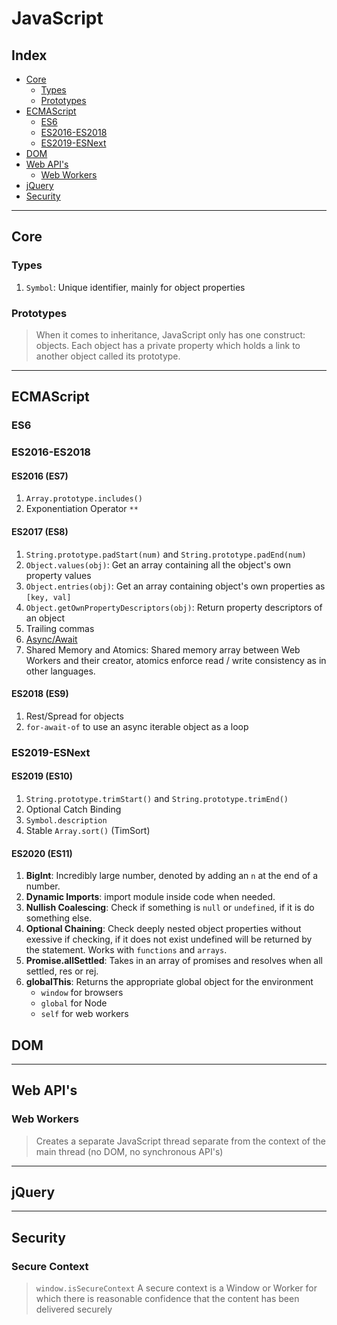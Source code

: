<!-- omit in toc -->
# JavaScript

<!-- omit in toc -->
## Index

- [Core](#core)
  - [Types](#types)
  - [Prototypes](#prototypes)
- [ECMAScript](#ecmascript)
  - [ES6](#es6)
  - [ES2016-ES2018](#es2016-es2018)
  - [ES2019-ESNext](#es2019-esnext)
- [DOM](#dom)
- [Web API's](#web-apis)
  - [Web Workers](#web-workers)
- [jQuery](#jquery)
- [Security](#security)

---

## Core

### Types

1. `Symbol`: Unique identifier, mainly for object properties

### Prototypes

> When it comes to inheritance, JavaScript only has one construct: objects. Each object has a private property which holds a link to another object called its prototype.
> 

---

## ECMAScript

### ES6

### ES2016-ES2018

<!-- omit in toc -->
#### ES2016 (ES7)

1. `Array.prototype.includes()`
2. Exponentiation Operator `**`

<!-- omit in toc -->
#### ES2017 (ES8)

1. `String.prototype.padStart(num)` and `String.prototype.padEnd(num)`
2. `Object.values(obj)`: Get an array containing all the object's own property values
3. `Object.entries(obj)`: Get an array containing object's own properties as `[key, val]`
4. `Object.getOwnPropertyDescriptors(obj)`: Return property descriptors of an object
5. Trailing commas
6. [Async/Await](###async/await)
7. Shared Memory and Atomics: Shared memory array between Web Workers and their creator, atomics enforce read / write consistency as in other languages.

<!-- omit in toc -->
#### ES2018 (ES9)

1. Rest/Spread for objects
2. `for-await-of` to use an async iterable object as a loop

### ES2019-ESNext

<!-- omit in toc -->
#### ES2019 (ES10)

1. `String.prototype.trimStart()` and `String.prototype.trimEnd()`
2. Optional Catch Binding
3. `Symbol.description`
4. Stable `Array.sort()` (TimSort)

<!-- omit in toc -->
#### ES2020 (ES11)

1. **BigInt**: Incredibly large number, denoted by adding an `n` at the end of a number.
2. **Dynamic Imports**: import module inside code when needed.
3. **Nullish Coalescing**: Check if something is `null` or `undefined`, if it is do something else.
4. **Optional Chaining**: Check deeply nested object properties without exessive if checking, if it does not exist undefined will be returned by the statement. Works with `functions` and `arrays`.
5. **Promise.allSettled**: Takes in an array of promises and resolves when all settled, res or rej.
6. **globalThis**: Returns the appropriate global object for the environment
   - `window` for browsers
   - `global` for Node
   - `self` for web workers

## DOM

---

## Web API's

### Web Workers

> Creates a separate JavaScript thread separate from the context of the main thread (no DOM, no synchronous API's)

---

## jQuery

---

## Security

<!-- omit in toc -->
### Secure Context

> `window.isSecureContext` A secure context is a Window or Worker for which there is reasonable confidence that the content has been delivered securely
